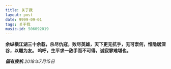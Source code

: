 ```yaml
---
title: 关于我
layout: post
date: 9999-09-01
tags: 关于我
music-id: 506092019
---
```

 **余纵横江湖三十余载，杀尽仇寇，败尽英雄，天下更无抗手，无可柰何，惟隐居深谷，以雕为友。
呜呼，生平求一敌手而不可得，诚寂寥难堪也。**



***偏有宸机***
*2018年7月15日*


